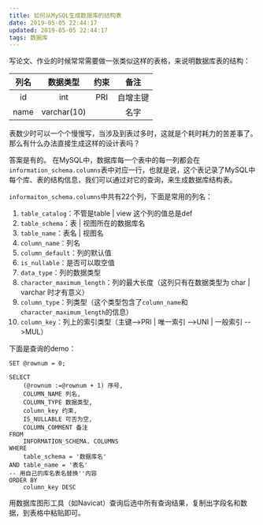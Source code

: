 ```yaml
---
title: 如何从MySQL生成数据库的结构表
date: 2019-05-05 22:44:17
updated: 2019-05-05 22:44:17
tags: 数据库
---
```

写论文、作业的时候常常需要做一张类似这样的表格，来说明数据库表的结构：

| 列名 | 数据类型 | 约束 | 备注 |
| :------: | :------: | :------: | :------: |
| id | int | PRI | 自增主键 |
| name | varchar(10) |  | 名字 |

表数少时可以一个个慢慢写，当涉及到表过多时，这就是个耗时耗力的苦差事了。那么有什么办法直接生成这样的设计表吗？
<!-- more -->
答案是有的。
在MySQL中，数据库每一个表中的每一列都会在`information_schema.columns`表中对应一行，也就是说，这个表记录了MySQL中每个库、表的结构信息，我们可以通过对它的查询，来生成数据库结构表。

`informaiton_schema.columns`中共有22个列，下面是常用的列名：

1. `table_catalog`：不管是table | view 这个列的值总是def
2. `table_schema`：表 | 视图所在的数据库名
3. `table_name`：表名 | 视图名
4. `column_name`：列名
5. `column_default`：列的默认值
6. `is_nullable`：是否可以取空值
7. `data_type`：列的数据类型
8. `character_maximum_length`：列的最大长度（这列只有在数据类型为 char | varchar 时才有意义）
9. `column_type`：列类型（这个类型包含了`column_name`和`character_maximum_length`的信息）
10. `column_key`：列上的索引类型（主键-->PRI | 唯一索引 -->UNI | 一般索引 -->MUL）

下面是查询的demo：
```
SET @rownum = 0;

SELECT
	(@rownum :=@rownum + 1) 序号,
	COLUMN_NAME 列名,
	COLUMN_TYPE 数据类型,
	column_key 约束,
	IS_NULLABLE 可否为空,
	COLUMN_COMMENT 备注
FROM
	INFORMATION_SCHEMA. COLUMNS
WHERE
	table_schema = '数据库名'
AND table_name = '表名'
-- 用自己的库名表名替换''内容
ORDER BY
	column_key DESC
```
用数据库图形工具（如Navicat）查询后选中所有查询结果，复制出字段名和数据，到表格中粘贴即可。
